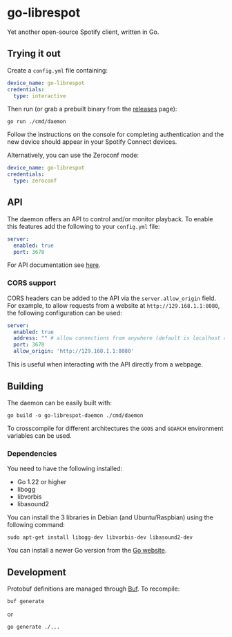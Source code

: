# go-librespot

Yet another open-source Spotify client, written in Go.

## Trying it out

Create a `config.yml` file containing:

```yaml
device_name: go-librespot
credentials:
  type: interactive
```

Then run (or grab a prebuilt binary from the [releases](https://github.com/devgianlu/go-librespot/releases) page):

```shell
go run ./cmd/daemon
```

Follow the instructions on the console for completing authentication and the new device should appear in your Spotify
Connect devices.

Alternatively, you can use the Zeroconf mode:

```yaml
device_name: go-librespot
credentials:
  type: zeroconf
```

## API

The daemon offers an API to control and/or monitor playback.
To enable this features add the following to your `config.yml` file:

```yaml
server:
  enabled: true
  port: 3678
```

For API documentation see [here](API.md).

### CORS support

CORS headers can be added to the API via the `server.allow_origin` field. For example, to allow requests from a
website at `http://129.168.1.1:8080`, the following configuration can be used:

```yaml
server:
  enabled: true
  address: "" # allow connections from anywhere (default is localhost only)
  port: 3678
  allow_origin: 'http://129.168.1.1:8080'
```

This is useful when interacting with the API directly from a webpage. 

## Building

The daemon can be easily built with:

```shell
go build -o go-librespot-daemon ./cmd/daemon
```

To crosscompile for different architectures the `GOOS` and `GOARCH` environment variables can be used.

### Dependencies

You need to have the following installed:

* Go 1.22 or higher
* libogg
* libvorbis
* libasound2

You can install the 3 libraries in Debian (and Ubuntu/Raspbian) using the following command:

    sudo apt-get install libogg-dev libvorbis-dev libasound2-dev

You can install a newer Go version from the [Go website](https://go.dev/dl/).

## Development

Protobuf definitions are managed through [Buf](https://buf.build). To recompile:

```shell
buf generate
```

or

```shell
go generate ./...
```